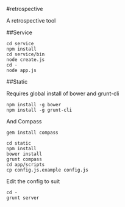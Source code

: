 #retrospective

A retrospective tool

##Service

```Shell
cd service
npm install
cd service/bin
node create.js
cd -
node app.js
```

##Static

Requires global install of bower and grunt-cli
```Shell
npm install -g bower
npm install -g grunt-cli
```

And Compass
```Shell
gem install compass
```

```Shell
cd static
npm install
bower install
grunt compass
cd app/scripts
cp config.js.example config.js
```
Edit the config to suit
```Shell
cd -
grunt server
```

